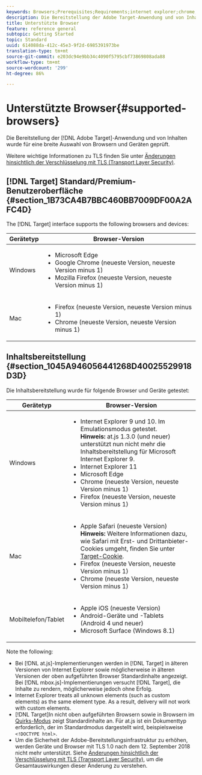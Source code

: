 ```yaml
---
keywords: Browsers;Prerequisites;Requirements;internet explorer;chrome;firefox;safari;android;surface
description: Die Bereitstellung der Adobe Target-Anwendung und von Inhalten wurde für eine breite Auswahl von Browsern und Geräten geprüft.
title: Unterstützte Browser
feature: reference general
subtopic: Getting Started
topic: Standard
uuid: 614088da-412c-45e3-9f2d-6985391973be
translation-type: tm+mt
source-git-commit: e203dc94e9bb34c4090f5795cbf73869808ada88
workflow-type: tm+mt
source-wordcount: '299'
ht-degree: 86%

---
```



# Unterstützte Browser{#supported-browsers}

Die Bereitstellung der [!DNL Adobe Target]-Anwendung und von Inhalten wurde für eine breite Auswahl von Browsern und Geräten geprüft.

Weitere wichtige Informationen zu TLS finden Sie unter [Änderungen hinsichtlich der Verschlüsselung mit TLS (Transport Layer Security)](../../c-implementing-target/c-considerations-before-you-implement-target/tls-transport-layer-security-encryption.md#concept_CC1001E9D3AE4BABAF90B8311B0A6451).

## [!DNL Target] Standard/Premium-Benutzeroberfläche {#section_1B73CA4B7BBC460BB7009DF00A2AFC4D}

The [!DNL Target] interface supports the following browsers and devices:

| Gerätetyp | Browser-Version |
|--- |--- |
| Windows | <ul><li>Microsoft Edge</li><li>Google Chrome (neueste Version, neueste Version minus 1)</li><li>Mozilla Firefox (neueste Version, neueste Version minus 1)</li></ul> |
| Mac | <ul><li>Firefox (neueste Version, neueste Version minus 1)</li><li>Chrome (neueste Version, neueste Version minus 1)</li></ul> |

## Inhaltsbereitstellung {#section_1045A946056441268D40025529918D3D}

Die Inhaltsbereitstellung wurde für folgende Browser und Geräte getestet:

| Gerätetyp | Browser-Version |
|--- |--- |
| Windows | <ul><li>Internet Explorer 9 und 10. Im Emulationsmodus getestet.<br>**Hinweis:** at.js 1.3.0 (und neuer) unterstützt nun nicht mehr die Inhaltsbereitstellung für Microsoft Internet Explorer 9.</li><li>Internet Explorer 11</li><li>Microsoft Edge</li><li>Chrome (neueste Version, neueste Version minus 1)</li><li>Firefox (neueste Version, neueste Version minus 1)</li></ul> |
| Mac | <ul><li>Apple Safari (neueste Version)<br>**Hinweis:** Weitere Informationen dazu, wie Safari mit Erst- und Drittanbieter-Cookies umgeht, finden Sie unter [Target-Cookie](/help/c-implementing-target/c-implementing-target-for-client-side-web/t-mbox-download/cookie-behavior.md).</li><li>Firefox (neueste Version, neueste Version minus 1)</li><li>Chrome (neueste Version, neueste Version minus 1)</li></ul> |
| Mobiltelefon/Tablet | <ul><li>Apple iOS (neueste Version)</li><li>Android-Geräte und -Tablets (Android 4 und neuer)</li><li>Microsoft Surface (Windows 8.1)</li></ul> |

Note the following:

* Bei [!DNL at.js]-Implementierungen werden in [!DNL Target] in älteren Versionen von Internet Explorer sowie möglicherweise in älteren Versionen der oben aufgeführten Browser Standardinhalte angezeigt. Bei [!DNL mbox.js]-Implementierungen versucht [!DNL Target], die Inhalte zu rendern, möglicherweise jedoch ohne Erfolg.
* Internet Explorer treats all unknown elements (such as custom elements) as the same element type. As a result, delivery will not work with custom elements.
* [!DNL Target]In nicht oben aufgeführten Browsern sowie in Browsern im [Quirks-Modus](https://en.wikipedia.org/wiki/Quirks_mode) zeigt Standardinhalte an. Für at.js ist ein Dokumenttyp erforderlich, der im Standardmodus dargestellt wird, beispielsweise `<!DOCTYPE html>`.
* Um die Sicherheit der Adobe-Bereitstellungsinfrastruktur zu erhöhen, werden Geräte und Browser mit TLS 1.0 nach dem 12. September 2018 nicht mehr unterstützt. Siehe [Änderungen hinsichtlich der Verschlüsselung mit TLS (Transport Layer Security)](../../c-implementing-target/c-considerations-before-you-implement-target/tls-transport-layer-security-encryption.md#concept_CC1001E9D3AE4BABAF90B8311B0A6451), um die Gesamtauswirkungen dieser Änderung zu verstehen.
